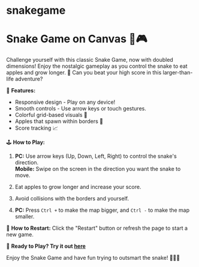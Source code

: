 # snakegame
# Snake Game on Canvas 🐍🎮

Challenge yourself with this classic Snake Game, now with doubled dimensions! Enjoy the nostalgic gameplay as you control the snake to eat apples and grow longer. 🍏 Can you beat your high score in this larger-than-life adventure?

🔧 **Features:**
- Responsive design - Play on any device!
- Smooth controls - Use arrow keys or touch gestures.
- Colorful grid-based visuals 🎨
- Apples that spawn within borders 🍎
- Score tracking 📈

🕹️ **How to Play:**
1. **PC:** Use arrow keys (Up, Down, Left, Right) to control the snake's direction.  
   **Mobile:** Swipe on the screen in the direction you want the snake to move.
   
2. Eat apples to grow longer and increase your score.

3. Avoid collisions with the borders and yourself.

4. **PC:** Press `Ctrl +` to make the map bigger, and `Ctrl -` to make the map smaller.

🔄 **How to Restart:**
Click the "Restart" button or refresh the page to start a new game.

🚀 **Ready to Play? Try it out [here](https://snake-apple.w3spaces-preview.com/snakegame.html)**

Enjoy the Snake Game and have fun trying to outsmart the snake! 🚴‍♂️🐍
